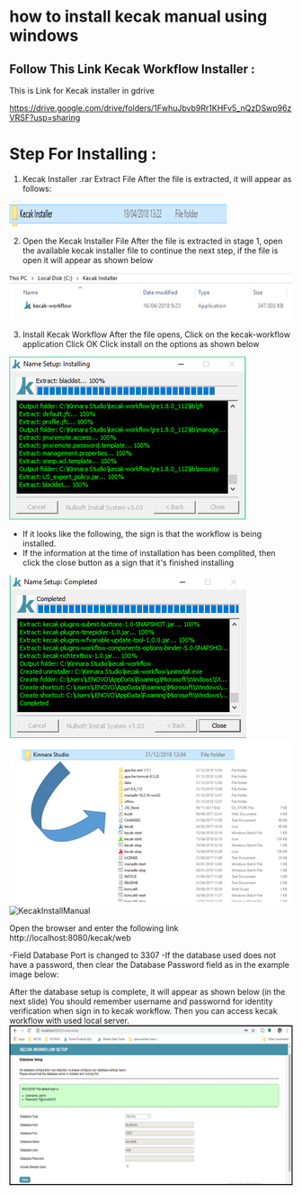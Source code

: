 # how to install kecak manual using windows


## Follow This Link Kecak Workflow Installer :
This is Link for Kecak installer in gdrive

https://drive.google.com/drive/folders/1FwhuJbvb9Rr1KHFv5_nQzDSwp96zVRSF?usp=sharing

# Step For Installing :

1. Kecak Installer .rar Extract File
After the file is extracted, it will appear as follows:
<img src="https://raw.githubusercontent.com/kinnara-digital-studio/kecak-workflow/master/docs/assets/KecakInstallManual.png" height="45" alt="KecakInstallManual" />


2. Open the Kecak Installer File
After the file is extracted in stage 1, open the available kecak installer file to continue the next step, if the file is open it will appear as shown below
<img src="https://raw.githubusercontent.com/kinnara-digital-studio/kecak-workflow/master/docs/assets/KecakInstallManual2.png" alt="KecakInstallManual" />
  
3. Install Kecak Workflow
After the file opens,
Click on the kecak-workflow application
Click OK
Click install on the options as shown below
<img src="https://raw.githubusercontent.com/kinnara-digital-studio/kecak-workflow/master/docs/assets/KecakInstallManual3.png" alt="KecakInstallManual" />
  
- If it looks like the following, the sign is that the workflow is being installed.
- If the information at the time of installation has been complited, then click the close button as a sign that it's finished installing
<img src="https://raw.githubusercontent.com/kinnara-digital-studio/kecak-workflow/master/docs/assets/KecakInstallManual4.png" alt="KecakInstallManual" />
<img src="https://raw.githubusercontent.com/kinnara-digital-studio/kecak-workflow/master/docs/assets/KecakInstallManual5.png" alt="KecakInstallManual" />
<img src="https://raw.githubusercontent.com/kinnara-digital-studio/kecak-workflow/master/docs/assets/KecakInstallManual6.png" alt="KecakInstallManual" />



Open the browser and enter the following link
http://localhost:8080/kecak/web

-Field Database Port is changed to 3307 
-If the database used does not have a password, then clear the Database Password field as in the example image below:

After the database setup is complete, it will appear as shown below (in the next slide)
You should remember username and passwornd for identity verification when sign in to kecak workflow.
Then you can access kecak workflow with used local server.
<img src="https://raw.githubusercontent.com/kinnara-digital-studio/kecak-workflow/master/docs/assets/KecakInstallManualDBSetup.png" alt="KecakInstallManualDBSetup" />


